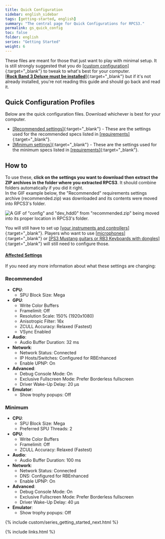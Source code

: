 ```yaml
---
title: Quick Configuration
sidebar: english_sidebar
tags: [getting-started, english]
summary: "The central page for Quick Configurations for RPCS3."
permalink: gs_quick_config
toc: false
folder: english
series: "Getting Started"
weight: 6
---
```


These files are meant for those that just want to play with minimal setup. It is still strongly suggested that you do [[custom configuration]](https://rb3pc.milohax.org/custom_config){:target="_blank"} to tweak to what's best for your computer.  
[[**Rock Band 3 Deluxe must be installed**]](https://rb3pc.milohax.org/gs_init#rock-band-3-deluxe){:target="_blank"} but if it's not already installed, you're not reading this guide and should go back and read it.  

## Quick Configuration Profiles

Below are the quick configuration files. Download whichever is best for your computer.

* [[Recommended settings]](https://rb3pc.milohax.org/downloads/customconfigs/recommended.zip){:target="_blank"} - These are the settings used for the recommended specs listed in [[requirements]](https://rb3pc.milohax.org/gs_reqs#a-computer){:target="_blank"}.
* [[Minimum settings]](https://rb3pc.milohax.org/downloads/customconfigs/minimum.zip){:target="_blank"} - These are the settings used for the minimum specs listed in [[requirements]](https://rb3pc.milohax.org/gs_reqs#a-computer){:target="_blank"}.

## How to
To use these, **click on the settings you want to download then extract the ZIP archives in the folder where you extracted RPCS3**. It should combine folders automatically if you did it right.  
In the GIF example below, the "Recommended" requirements settings archive (recommended.zip) was downloaded and its contents were moved into RPCS3's folder.

![A GIF of "config" and "dev_hdd0" from "recommended.zip" being moved into its proper location in RPCS3's folder.](https://rb3pc.milohax.org/images/cust/quickconf.gif "Recommended.zip")

You will still have to set up [[your instruments and controllers]](https://rb3pc.milohax.org/ctrls){:target="_blank"}. Players who want to use [[microphones]](https://rb3pc.milohax.org/custom_config_aud){:target="_blank"} or [[PS3 Mustang guitars or RB3 Keyboards with dongles]](https://rb3pc.milohax.org/adv_passthrough){:target="_blank"}  will still need to configure those.

<div class="panel-group" id="accordion">
                    <div class="panel panel-default">
                        <div class="panel-heading">
                            <h4 class="panel-title">
                                <a class="noCrossRef accordion-toggle" data-toggle="collapse" data-parent="#accordion" href="#affectedsettings">Affected Settings</a>
                            </h4>
                        </div>
                        <div id="affectedsettings" class="panel-collapse collapse noCrossRef">
                            <div class="panel-body">
                                <p>If you need any more information about what these settings are changing:</p>
<h3 id="recommended">Recommended</h3>
<ul>
<li><strong>CPU</strong>:
<ul>
<li>SPU Block Size: Mega</li>
</ul>
</li>
<li><strong>GPU</strong>:
<ul>
<li>Write Color Buffers</li>
<li>Framelimit: Off</li>
<li>Resolution Scale: 150% (1920x1080)</li>
<li>Anisotropic Filter: 16x</li>
<li>ZCULL Accuracy: Relaxed (Fastest)</li>
<li>VSync Enabled</li>
</ul>
</li>
<li><strong>Audio</strong>:
<ul>
<li>Audio Buffer Duration: 32 ms</li>
</ul>
</li>
<li><strong>Network</strong>:
<ul>
<li>Network Status: Connected</li>
<li>IP Hosts/Switches: Configured for RBEnhanced</li>
<li>Enable UPNP: On</li>
</ul>
</li>
<li><strong>Advanced</strong>:
<ul>
<li>Debug Console Mode: On</li>
<li>Exclusive Fullscreen Mode: Prefer Borderless fullscreen</li>
<li>Driver Wake-Up Delay: 20 µs</li>
</ul>
</li>
<li><strong>Emulator</strong>:
<ul>
<li>Show trophy popups: Off</li>
</ul>
</li>
</ul>
<h3 id="minimum">Minimum</h3>
<ul>
<li><strong>CPU</strong>:
<ul>
<li>SPU Block Size: Mega</li>
<li>Preferred SPU Threads: 2</li>
</ul>
</li>
<li><strong>GPU</strong>:
<ul>
<li>Write Color Buffers</li>
<li>Framelimit: Off</li>
<li>ZCULL Accuracy: Relaxed (Fastest)</li>
</ul>
</li>
<li><strong>Audio</strong>:
<ul>
<li>Audio Buffer Duration: 100 ms</li>
</ul>
</li>
<li><strong>Network</strong>:
<ul>
<li>Network Status: Connected</li>
<li>DNS: Configured for RBEnhanced</li>
<li>Enable UPNP: On</li>
</ul>
</li>
<li><strong>Advanced</strong>:
<ul>
<li>Debug Console Mode: On</li>
<li>Exclusive Fullscreen Mode: Prefer Borderless fullscreen</li>
<li>Driver Wake-Up Delay: 40 µs</li>
</ul>
</li>
<li><strong>Emulator</strong>:
<ul>
<li>Show trophy popups: Off</li>
</ul>
</li>
</ul>
                            </div>
                        </div>
                    </div>
                    <!-- /.panel -->
</div>
<!-- /.panel-group -->

{% include custom/series_getting_started_next.html %}

{% include links.html %}